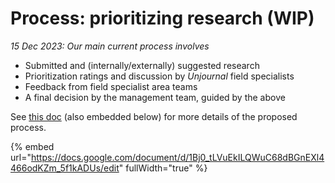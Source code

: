 # Process: prioritizing research  (WIP)

_15 Dec 2023: Our main current process involves_

* Submitted and (internally/externally) suggested research
* Prioritization ratings and discussion by _Unjournal_ field specialists &#x20;
* Feedback from field specialist area teams
* A final decision by the management team, guided by the above

&#x20;

See [this doc](https://docs.google.com/document/d/1Bj0\_tLVuEkILQWuC68dBGnEXl4466odKZm\_5f1kADUs/edit?usp=sharing) (also embedded below) for more details of the proposed process.

{% embed url="https://docs.google.com/document/d/1Bj0_tLVuEkILQWuC68dBGnEXl4466odKZm_5f1kADUs/edit" fullWidth="true" %}
